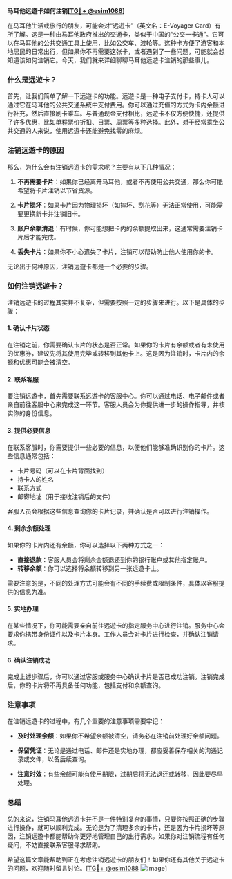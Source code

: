 **马耳他远遊卡如何注销[[TG💪+ @esim1088](https://t.me/s/esim1088)]**

在马耳他生活或旅行的朋友，可能会对“远遊卡”（英文名：E-Voyager Card）有所了解。这是一种由马耳他政府推出的交通卡，类似于中国的“公交一卡通”。它可以在马耳他的公共交通工具上使用，比如公交车、渡轮等。这种卡方便了游客和本地居民的日常出行，但如果你不再需要这张卡，或者遇到了一些问题，可能就会想知道该如何注销它。今天，我们就来详细聊聊马耳他远遊卡注销的那些事儿。

### 什么是远遊卡？

首先，让我们简单了解一下远遊卡的功能。远遊卡是一种电子支付卡，持卡人可以通过它在马耳他的公共交通系统中支付费用。你可以通过充值的方式为卡内余额进行补充，然后直接刷卡乘车。与普通现金支付相比，远遊卡不仅方便快捷，还提供了许多优惠，比如单程票价折扣、日票、周票等多种选择。此外，对于经常乘坐公共交通的人来说，使用远遊卡还能避免找零的麻烦。

### 注销远遊卡的原因

那么，为什么会有注销远遊卡的需求呢？主要有以下几种情况：

1. **不再需要卡片**：如果你已经离开马耳他，或者不再使用公共交通，那么你可能希望将卡片注销以节省资源。
   
2. **卡片损坏**：如果卡片因为物理损坏（如摔坏、刮花等）无法正常使用，可能需要更换新卡并注销旧卡。
   
3. **账户余额清退**：有时候，你可能想把卡内的余额提取出来，这通常需要注销卡片后才能完成。

4. **丢失卡片**：如果你不小心遗失了卡片，注销可以帮助防止他人使用你的卡。

无论出于何种原因，注销远遊卡都是一个必要的步骤。

### 如何注销远遊卡？

注销远遊卡的过程其实并不复杂，但需要按照一定的步骤来进行。以下是具体的步骤：

#### 1. 确认卡片状态

在注销之前，你需要确认卡片的状态是否正常。如果你的卡片有余额或者有未使用的优惠券，建议先将其使用完毕或转移到其他卡上。这是因为注销时，卡片内的余额和优惠可能会被清空。

#### 2. 联系客服

要注销远遊卡，首先需要联系远遊卡的客服中心。你可以通过电话、电子邮件或者亲自前往客服中心来完成这一环节。客服人员会为你提供进一步的操作指导，并核实你的身份信息。

#### 3. 提供必要信息

在联系客服时，你需要提供一些必要的信息，以便他们能够准确识别你的卡片。这些信息通常包括：

- 卡片号码（可以在卡片背面找到）
- 持卡人的姓名
- 联系方式
- 邮寄地址（用于接收注销后的文件）

客服人员会根据这些信息查询你的卡片记录，并确认是否可以进行注销操作。

#### 4. 剩余余额处理

如果你的卡片内还有余额，你可以选择以下两种方式之一：

- **直接退款**：客服人员会将剩余金额退还到你的银行账户或其他指定账户。
- **转移余额**：你可以选择将余额转移到另一张远遊卡上。

需要注意的是，不同的处理方式可能会有不同的手续费或限制条件，具体以客服提供的信息为准。

#### 5. 实地办理

在某些情况下，你可能需要亲自前往远遊卡的指定服务中心进行注销。服务中心会要求你携带身份证件以及卡片本身。工作人员会对卡片进行检查，并确认注销请求。

#### 6. 确认注销成功

完成上述步骤后，你可以通过客服或服务中心确认卡片是否已成功注销。注销完成后，你的卡片将不再具备任何功能，包括支付和余额查询。

### 注意事项

在注销远遊卡的过程中，有几个重要的注意事项需要牢记：

- **及时处理余额**：如果你不希望余额被清空，请务必在注销前处理好余额问题。
  
- **保留凭证**：无论是通过电话、邮件还是实地办理，都应妥善保存相关的沟通记录或文件，以备后续查询。

- **注意时效**：有些余额可能有使用期限，过期后将无法退还或转移，因此要尽早处理。

### 总结

总的来说，注销马耳他远遊卡并不是一件特别复杂的事情，只要你按照正确的步骤进行操作，就可以顺利完成。无论是为了清理多余的卡片，还是因为卡片损坏等原因，注销远遊卡都能帮助你更好地管理自己的出行需求。如果你对注销流程有任何疑问，不妨直接联系客服寻求帮助。

希望这篇文章能帮助到正在考虑注销远遊卡的朋友们！如果你还有其他关于远遊卡的问题，欢迎随时留言讨论。[[TG💪+ @esim1088](https://t.me/s/esim1088) ![Image](https://i.postimg.cc/4NQfJmqS/Snipaste-2025-05-13-00-14-12.png)]
